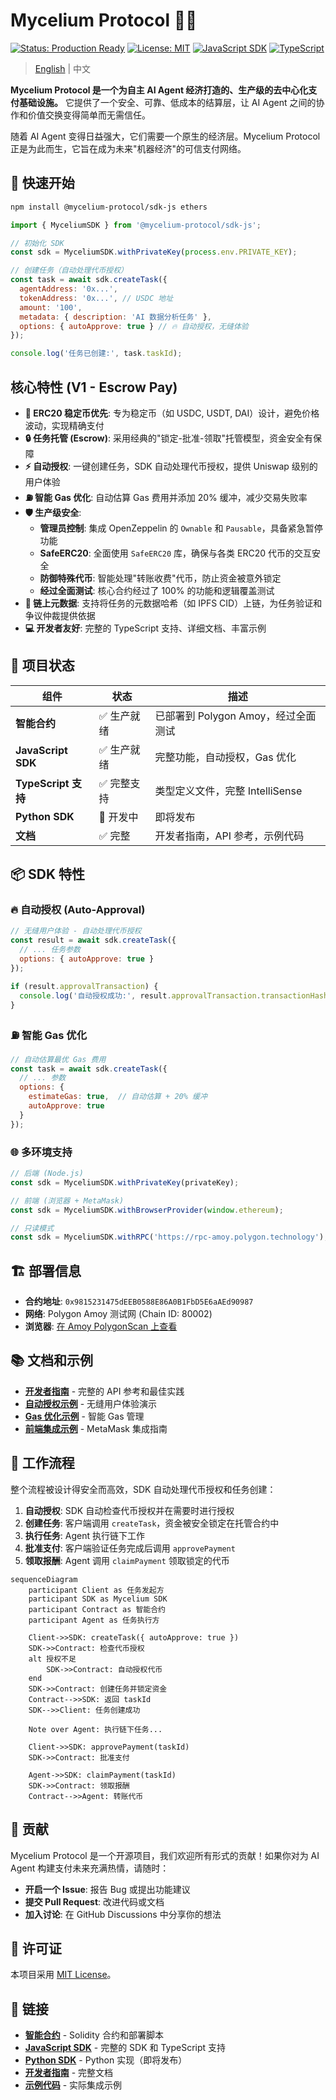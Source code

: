 # Mycelium Protocol 🍄💸

[![Status: Production Ready](https://img.shields.io/badge/Status-Production%20Ready-brightgreen.svg)](https://github.com/mycelium-protocol/mycelium-protocol) [![License: MIT](https://img.shields.io/badge/License-MIT-yellow.svg)](https://opensource.org/licenses/MIT) [![JavaScript SDK](https://img.shields.io/badge/JavaScript%20SDK-Ready-blue.svg)](./sdk-js/) [![TypeScript](https://img.shields.io/badge/TypeScript-Supported-blue.svg)](./sdk-js/src/types.d.ts)

> [English](./README_EN.md) | 中文

**Mycelium Protocol 是一个为自主 AI Agent 经济打造的、生产级的去中心化支付基础设施。** 它提供了一个安全、可靠、低成本的结算层，让 AI Agent 之间的协作和价值交换变得简单而无需信任。

随着 AI Agent 变得日益强大，它们需要一个原生的经济层。Mycelium Protocol 正是为此而生，它旨在成为未来"机器经济"的可信支付网络。

## 🚀 快速开始

```bash
npm install @mycelium-protocol/sdk-js ethers
```

```javascript
import { MyceliumSDK } from '@mycelium-protocol/sdk-js';

// 初始化 SDK
const sdk = MyceliumSDK.withPrivateKey(process.env.PRIVATE_KEY);

// 创建任务（自动处理代币授权）
const task = await sdk.createTask({
  agentAddress: '0x...',
  tokenAddress: '0x...', // USDC 地址
  amount: '100',
  metadata: { description: 'AI 数据分析任务' },
  options: { autoApprove: true } // 🔥 自动授权，无缝体验
});

console.log('任务已创建:', task.taskId);
```

## 核心特性 (V1 - Escrow Pay)

* **🤝 ERC20 稳定币优先**: 专为稳定币（如 USDC, USDT, DAI）设计，避免价格波动，实现精确支付
* **🔒 任务托管 (Escrow)**: 采用经典的"锁定-批准-领取"托管模型，资金安全有保障
* **⚡ 自动授权**: 一键创建任务，SDK 自动处理代币授权，提供 Uniswap 级别的用户体验
* **⛽ 智能 Gas 优化**: 自动估算 Gas 费用并添加 20% 缓冲，减少交易失败率
* **🛡️ 生产级安全**:
    * **管理员控制**: 集成 OpenZeppelin 的 `Ownable` 和 `Pausable`，具备紧急暂停功能
    * **SafeERC20**: 全面使用 `SafeERC20` 库，确保与各类 ERC20 代币的交互安全
    * **防御特殊代币**: 智能处理"转账收费"代币，防止资金被意外锁定
    * **经过全面测试**: 核心合约经过了 100% 的功能和逻辑覆盖测试
* **📄 链上元数据**: 支持将任务的元数据哈希（如 IPFS CID）上链，为任务验证和争议仲裁提供依据
* **💻 开发者友好**: 完整的 TypeScript 支持、详细文档、丰富示例

## 🎯 项目状态

| 组件 | 状态 | 描述 |
|------|------|------|
| **智能合约** | ✅ 生产就绪 | 已部署到 Polygon Amoy，经过全面测试 |
| **JavaScript SDK** | ✅ 生产就绪 | 完整功能，自动授权，Gas 优化 |
| **TypeScript 支持** | ✅ 完整支持 | 类型定义文件，完整 IntelliSense |
| **Python SDK** | 🚧 开发中 | 即将发布 |
| **文档** | ✅ 完整 | 开发者指南，API 参考，示例代码 |

## 📦 SDK 特性

### 🔥 自动授权 (Auto-Approval)
```javascript
// 无缝用户体验 - 自动处理代币授权
const result = await sdk.createTask({
  // ... 任务参数
  options: { autoApprove: true }
});

if (result.approvalTransaction) {
  console.log('自动授权成功:', result.approvalTransaction.transactionHash);
}
```

### ⛽ 智能 Gas 优化
```javascript
// 自动估算最优 Gas 费用
const task = await sdk.createTask({
  // ... 参数
  options: { 
    estimateGas: true,  // 自动估算 + 20% 缓冲
    autoApprove: true 
  }
});
```

### 🌐 多环境支持
```javascript
// 后端 (Node.js)
const sdk = MyceliumSDK.withPrivateKey(privateKey);

// 前端 (浏览器 + MetaMask)
const sdk = MyceliumSDK.withBrowserProvider(window.ethereum);

// 只读模式
const sdk = MyceliumSDK.withRPC('https://rpc-amoy.polygon.technology');
```

## 🏗️ 部署信息

* **合约地址**: `0x9815231475dEEB0588E86A0B1FbD5E6aAEd90987`
* **网络**: Polygon Amoy 测试网 (Chain ID: 80002)
* **浏览器**: [在 Amoy PolygonScan 上查看](https://amoy.polygonscan.com/address/0x9815231475dEEB0588E86A0B1FbD5E6aAEd90987)

## 📚 文档和示例

* **[开发者指南](./sdk-js/DEVELOPER_GUIDE.md)** - 完整的 API 参考和最佳实践
* **[自动授权示例](./sdk-js/examples/auto-approve.js)** - 无缝用户体验演示
* **[Gas 优化示例](./sdk-js/examples/gas-optimization.js)** - 智能 Gas 管理
* **[前端集成示例](./sdk-js/examples/frontend-integration.js)** - MetaMask 集成指南

## 🔄 工作流程

整个流程被设计得安全而高效，SDK 自动处理代币授权和任务创建：

1. **自动授权**: SDK 自动检查代币授权并在需要时进行授权
2. **创建任务**: 客户端调用 `createTask`，资金被安全锁定在托管合约中
3. **执行任务**: Agent 执行链下工作
4. **批准支付**: 客户端验证任务完成后调用 `approvePayment`
5. **领取报酬**: Agent 调用 `claimPayment` 领取锁定的代币

```mermaid
sequenceDiagram
    participant Client as 任务发起方
    participant SDK as Mycelium SDK
    participant Contract as 智能合约
    participant Agent as 任务执行方

    Client->>SDK: createTask({ autoApprove: true })
    SDK->>Contract: 检查代币授权
    alt 授权不足
        SDK->>Contract: 自动授权代币
    end
    SDK->>Contract: 创建任务并锁定资金
    Contract-->>SDK: 返回 taskId
    SDK-->>Client: 任务创建成功

    Note over Agent: 执行链下任务...
    
    Client->>SDK: approvePayment(taskId)
    SDK->>Contract: 批准支付
    
    Agent->>SDK: claimPayment(taskId)
    SDK->>Contract: 领取报酬
    Contract-->>Agent: 转账代币
```

## 🤝 贡献

Mycelium Protocol 是一个开源项目，我们欢迎所有形式的贡献！如果你对为 AI Agent 构建支付未来充满热情，请随时：

* **开启一个 Issue**: 报告 Bug 或提出功能建议
* **提交 Pull Request**: 改进代码或文档
* **加入讨论**: 在 GitHub Discussions 中分享你的想法

## 📄 许可证

本项目采用 [MIT License](./LICENSE)。

## 🔗 链接

* **[智能合约](./smart-contract/)** - Solidity 合约和部署脚本
* **[JavaScript SDK](./sdk-js/)** - 完整的 SDK 和 TypeScript 支持
* **[Python SDK](./sdk-py/)** - Python 实现（即将发布）
* **[开发者指南](./sdk-js/DEVELOPER_GUIDE.md)** - 完整文档
* **[示例代码](./sdk-js/examples/)** - 实际集成示例